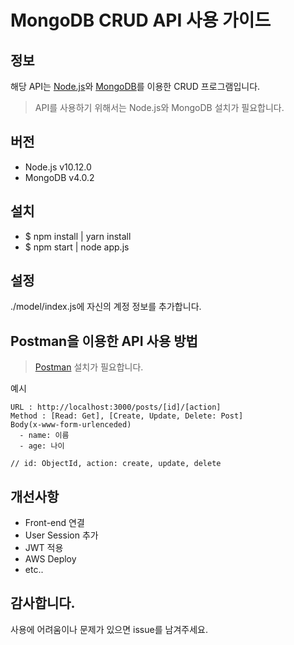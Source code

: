 # MongoDB CRUD API 사용 가이드

## 정보

해당 API는 [Node.js](https://nodejs.org/)와 [MongoDB](https://www.mongodb.com/)를 이용한 CRUD 프로그램입니다.

> API를 사용하기 위해서는 Node.js와 MongoDB 설치가 필요합니다.

## 버전

- Node.js v10.12.0
- MongoDB v4.0.2

## 설치

- \$ npm install | yarn install
- \$ npm start | node app.js

## 설정

./model/index.js에 자신의 계정 정보를 추가합니다.

## Postman을 이용한 API 사용 방법

> [Postman](https://www.getpostman.com/) 설치가 필요합니다.

예시

```
URL : http://localhost:3000/posts/[id]/[action]
Method : [Read: Get], [Create, Update, Delete: Post]
Body(x-www-form-urlenceded)
  - name: 이름
  - age: 나이

// id: ObjectId, action: create, update, delete
```

## 개선사항

- Front-end 연결
- User Session 추가
- JWT 적용
- AWS Deploy
- etc..

## 감사합니다.

사용에 어려움이나 문제가 있으면 issue를 남겨주세요.
